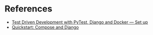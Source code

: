 # References

* [Test Driven Development with PyTest, Django and Docker — Set up](https://nyorikakar.medium.com/test-driven-development-with-pytest-django-and-docker-set-up-8f7fb7ccbfa5)
* [Quickstart: Compose and Django](https://docs.docker.com/samples/django/)
